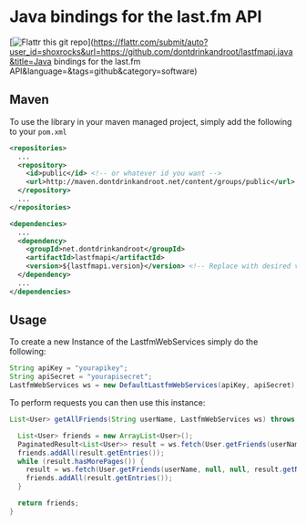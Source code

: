 Java bindings for the last.fm API
=================================

[![Flattr this git repo](http://api.flattr.com/button/flattr-badge-large.png)](https://flattr.com/submit/auto?user_id=shoxrocks&url=https://github.com/dontdrinkandroot/lastfmapi.java&title=Java bindings for the last.fm API&language=&tags=github&category=software)

Maven
-----

To use the library in your maven managed project, simply add the following to your ``pom.xml``

```xml
<repositories>
  ...
  <repository>
    <id>public</id> <!-- or whatever id you want -->
    <url>http://maven.dontdrinkandroot.net/content/groups/public</url>
  </repository>
  ...
</repositories>

<dependencies>
  ...
  <dependency>
    <groupId>net.dontdrinkandroot</groupId>
    <artifactId>lastfmapi</artifactId>
    <version>${lastfmapi.version}</version> <!-- Replace with desired version -->
  </dependency>
  ...
</dependencies>
```

Usage
-----

To create a new Instance of the LastfmWebServices simply do the following:

```java
String apiKey = "yourapikey";
String apiSecret = "yourapisecret";
LastfmWebServices ws = new DefaultLastfmWebServices(apiKey, apiSecret);
```
To perform requests you can then use this instance:

```java
List<User> getAllFriends(String userName, LastfmWebServices ws) throws LastfmWebServicesException {

  List<User> friends = new ArrayList<User>();
  PaginatedResult<List<User>> result = ws.fetch(User.getFriends(userName, null, null, 1));
  friends.addAll(result.getEntries());
  while (result.hasMorePages()) {
    result = ws.fetch(User.getFriends(userName, null, null, result.getNextPage()));
    friends.addAll(result.getEntries());
  }

  return friends;
}
```
